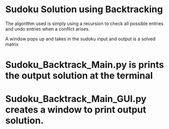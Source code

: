 # Sudoku Solution using Backtracking

The algorithm used is simply using a recursion to check all possible entries and undo entries when a conflict arises.

A window pops up and takes in the sudoku input and output is a solved matrix


# Sudoku_Backtrack_Main.py is prints the output solution at the terminal

# Sudoku_Backtrack_Main_GUI.py creates a window to print output solution.
